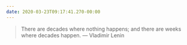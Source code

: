 ```yaml
---
date: 2020-03-23T09:17:41.270-00:00
---
```

> There are decades where nothing happens; and there are weeks where decades happen.
> — Vladimir Lenin
